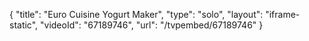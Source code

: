 {
    "title": "Euro Cuisine Yogurt Maker",
    "type": "solo",
    "layout": "iframe-static",
    "videoId": "67189746",
    "url": "\/tvpembed\/67189746"
}